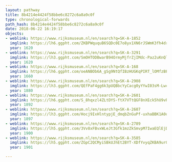 ```yaml
---
layout: pathway
title: 8b4214e4424f58bbe6c8272c6a8a9c0f
type: chronological-forwards
path_hash: 8b4214e4424f58bbe6c8272c6a8a9c0f
date: 2018-06-22 16:19:17
objects:
- weblink: https://www.rijksmuseum.nl/en/search?q=SK-A-1852
  imglink: https://lh6.ggpht.com/ZKBPWququB6SQDc0E7o8yx1XN6rJSWmK3fh4drLD2lxy2ErZrUvgL9Y9VBXGP4sM8eHqrRDQi8oOP9FTbGM3YYYF3UU=s200
  year: 1620
- weblink: https://www.rijksmuseum.nl/en/search?q=SK-A-3291
  imglink: https://lh3.ggpht.com/SmOHTODBwarB94OrmyMjfrZjIMdc-Paz2uKnQlKGZnnaUrNB0vLTIN8oM9YMR4rrgyJ5R0tSEn1CG9fEAaQLIE7Euy0=s200
  year: 1620
- weblink: https://www.rijksmuseum.nl/en/search?q=SK-A-168
  imglink: https://lh6.ggpht.com/oeANBOb6A_gSg9NtQfIBzHUGKqPIRT_lOMfzBFTM2E_fBW38d0vyOc7hmcQB0G9cEQ4zXBRXoSvIexbsDIfs-E2b8Cw=s200
  year: 1660
- weblink: https://www.rijksmuseum.nl/en/search?q=SK-A-2908
  imglink: https://lh3.ggpht.com/QEfPaF4gg6k3pUQBbcYyCacg0yYYwI03sM-LwcVhqfP9c-9YPtnSpNKUMGcgHzZPb0LBsXKZl1W6xnjQzkWee8N1NoY=s200
  year: 1880
- weblink: https://www.rijksmuseum.nl/en/search?q=SK-A-2601
  imglink: https://lh6.ggpht.com/S_8hqxzl4ZLtDYS-ftX7VTtQGF8nXEck5hU9vRRV8cfIqJuF-KwqWS28FcjxUA3p5G1CnBrG5-f9TOrtO4m7yQx7dY5H=s200
  year: 1892
- weblink: https://www.rijksmuseum.nl/en/search?q=SK-A-2607
  imglink: https://lh3.ggpht.com/Hocj9IxHlntypjE_dmqbZnGuPf-uxhaBBK1A0ovN1MmsPU2jPt6poT7inpeS79Lc7_7p6_Hw_dbUQTZ_2HG41L7VqA=s200
  year: 1897
- weblink: https://www.rijksmuseum.nl/en/search?q=SK-A-2789
  imglink: https://lh5.ggpht.com/3Vv8xFBvxWLeJt3Gfk1mzZkSmvpM7IwaEQlEjDLAgSvx9Off4EXNSxQu7cxpOZjyKEy9_2vkhqD76j86TpbrnOWgiJo=s200
  year: 1900
- weblink: https://www.rijksmuseum.nl/en/search?q=SK-A-3585
  imglink: https://lh5.ggpht.com/ZGpC2QCMyiSBkUJhEt2BYT-XDfYvyqZKBA9ur0dV4B4wIlxaf7FWylWozpTZcY5gR2M9vimU30mBJQQ-5u_uc0Amw1Fp=s200
  year: 1901

---
```

